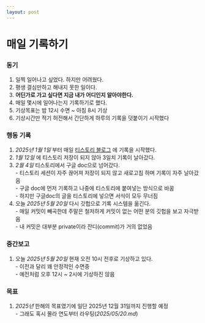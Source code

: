 ```yaml
---
layout: post
---
```

# 매일 기록하기
### 동기
1. 일찍 일어나고 싶었다. 하지만 어려웠다.
1. 평생 결심만하고 해내지 못한 일이다.
1. **어딘가로 가고 싶다면 지금 내가 어디인지 알아야한다.**
1. 매일 몇시에 일어나는지 기록하기로 했다.
1. 기상목표는 밤 12시 수면 ~ 아침 8시 기상
1. 기상시간만 적기 허전해서 간단하게 하루의 기록을 덧붙이기 시작했다

### 행동 기록
1. _2025년 1월 1일_ 부터 매일 [티스토리 블로그](https://blog.himion.com/notice/268) 에 기록을 시작했다.
1. _1월 12일_ 에 티스토리 저장이 되지 않아 3일치 기록이 날아갔다.
1. _2월 4일_ 티스토리에서 구글 doc으로 넘어갔다. <br/>- 티스토리 세션이 자주 끊어져 저장이 되지 않고 새로고침 하며 기록이 자주 날아갔음<br/>- 구글 doc에 먼저 기록하고 나중에 티스토리에 붙여넣는 방식으로 바꿈<br/>- 하지만 구글doc의 글을 티스토리에 넣으면 서식이 모두 무너짐
1. 오늘 _2025년 5월 20일_ 다시 깃헙으로 기록 시스템을 옮긴다.<br/>- 매일 커밋이 빼곡한데 주말은 철저하게 커밋이 없는 어떤 분의 깃헙을 보고 자극받음<br/>- 내 커밋은 대부분 private이라 잔디(commit)가 거의 없었음

### 중간보고
1. 오늘 _2025년 5월 20일_ 현재 오전 10시 전후로 기상하고 있다.<br/>- 이전과 달리 꽤 안정적인 수면중<br/>- 예전처럼 오후 12시 ~ 2시에 기상하진 않음 

### 목표
1. _2025년_ 한해의 목표였기에 일단 2025년 12월 31일까지 진행할 예정<br/>- 그래도 혹시 몰라 연도부터 라우팅(_2025/05/20.md_)